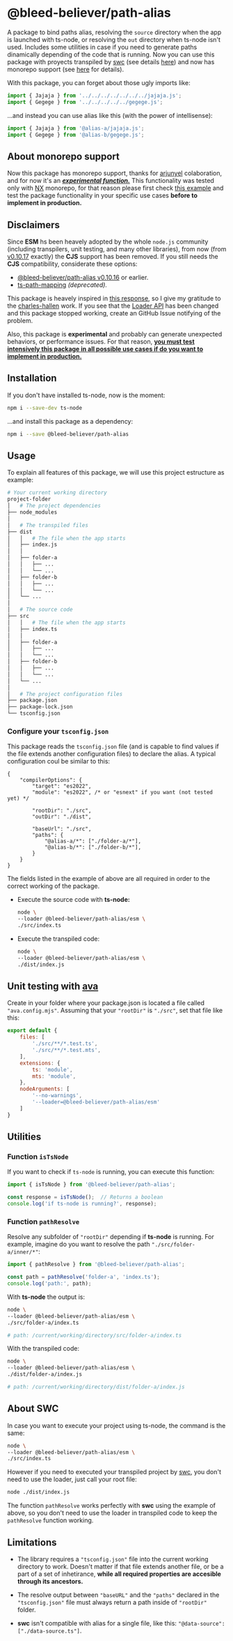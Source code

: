 # @bleed-believer/path-alias

A package to bind paths alias, resolving the `source` directory when the app is launched with ts-node, or resolving the `out` directory when ts-node isn't used. Includes some utilities in case if you need to generate paths dinamically depending of the code that is  running. Now you can use this package with proyects transpiled by [swc](https://swc.rs) (see details [here](#about-swc)) and now has monorepo support (see [here](#about-monorepo-support) for details).

With this package, you can forget about those ugly imports like:
```ts
import { Jajaja } from '../../../../../../../jajaja.js';
import { Gegege } from '../../../../../gegege.js';
```

...and instead you can use alias like this (with the power of intellisense):
```ts
import { Jajaja } from '@alias-a/jajaja.js';
import { Gegege } from '@alias-b/gegege.js';
```

## About monorepo support
Now this package has monorepo support, thanks for [arjunyel](https://github.com/arjunyel) colaboration, and for now it's an _<u>__experimental function.__</u>_ This functionality was tested only with [NX](https://nx.dev/) monorepo, for that reason please first check [this example](https://github.com/sleep-written/bleed-believer/tree/master/examples/path-alias-monorepo) and test the package functionality in your specific use cases __before to implement in production.__

## Disclaimers
Since __ESM__ hs been heavely adopted by the whole `node.js` community (including transpilers, unit testing, and many other libraries), from now (from [v0.10.17](https://www.npmjs.com/package/@bleed-believer/path-alias/v/0.10.17) exactly) the __CJS__ support has been removed. If you still needs the __CJS__ compatibility, considerate these options:
- [@bleed-believer/path-alias v0.10.16](https://www.npmjs.com/package/@bleed-believer/path-alias/v/0.10.16) or earlier.
- [ts-path-mapping](https://www.npmjs.com/package/ts-path-mapping) _(deprecated)._

This package is heavely inspired in [this response](https://github.com/TypeStrong/ts-node/discussions/1450#discussioncomment-1806115), so I give my gratitude to the [charles-hallen](https://github.com/charles-allen) work. If you see that the [Loader API](https://nodejs.org/api/esm.html#loaders) has been changed and this package stopped working, create an GitHub Issue notifying of the problem.

Also, this package is __experimental__ and probably can generate unexpected behaviors, or performance issues. For that reason, <u>__you must test intensively this package in all possible use cases if do you want to implement in production.__</u>

## Installation

If you don't have installed ts-node, now is the moment:
```bash
npm i --save-dev ts-node
```

...and install this package as a dependency:
```bash
npm i --save @bleed-believer/path-alias
```

## Usage

To explain all features of this package, we will use this project estructure as example:
```bash
# Your current working directory
project-folder
│   # The project dependencies
├── node_modules
│
│   # The transpiled files
├── dist
│   │   # The file when the app starts
│   ├── index.js
│   │   
│   ├── folder-a
│   │   ├── ...
│   │   └── ...
│   ├── folder-b
│   │   ├── ...
│   │   └── ...
│   └── ...
│
│   # The source code
├── src
│   │   # The file when the app starts
│   ├── index.ts
│   │   
│   ├── folder-a
│   │   ├── ...
│   │   └── ...
│   ├── folder-b
│   │   ├── ...
│   │   └── ...
│   └── ...
│
│   # The project configuration files
├── package.json
├── package-lock.json
└── tsconfig.json
```

### Configure your `tsconfig.json`

This package reads the `tsconfig.json` file (and is capable to find values if the file extends another configuration files) to declare the alias. A typical configuration coul be similar to this:
```json5
{
    "compilerOptions": {
        "target": "es2022",
        "module": "es2022", /* or "esnext" if you want (not tested yet) */

        "rootDir": "./src",
        "outDir": "./dist",

        "baseUrl": "./src",
        "paths": {
            "@alias-a/*": ["./folder-a/*"],
            "@alias-b/*": ["./folder-b/*"],
        }
    }
}
```

The fields listed in the example of above are all required in order to the correct working of the package.

- Execute the source code with __ts-node:__
    ```bash
    node \
    --loader @bleed-believer/path-alias/esm \
    ./src/index.ts
    ```

- Execute the transpiled code:
    ```bash
    node \
    --loader @bleed-believer/path-alias/esm \
    ./dist/index.js
    ```

## Unit testing with [ava](https://www.npmjs.com/package/ava)

Create in your folder where your package.json is located a file called `"ava.config.mjs"`. Assuming that your `"rootDir"` is `"./src"`, set that file like this:

```js
export default {
    files: [
        './src/**/*.test.ts',
        './src/**/*.test.mts',
    ],
    extensions: {
        ts: 'module',
        mts: 'module',
    },
    nodeArguments: [
        '--no-warnings',
        '--loader=@bleed-believer/path-alias/esm'
    ]
}
```

## Utilities

### Function `isTsNode`

If you want to check if `ts-node` is running, you can execute this function:
```ts
import { isTsNode } from '@bleed-believer/path-alias';

const response = isTsNode();  // Returns a boolean
console.log('if ts-node is running?', response); 
```

### Function `pathResolve`

Resolve any subfolder of `"rootDir"` depending if __ts-node__ is running. For example, imagine do you want to resolve the path `"./src/folder-a/inner/*"`:

```ts
import { pathResolve } from '@bleed-believer/path-alias';

const path = pathResolve('folder-a', 'index.ts');
console.log('path:', path);
```

With __ts-node__ the output is:
```bash
node \
--loader @bleed-believer/path-alias/esm \
./src/folder-a/index.ts

# path: /current/working/directory/src/folder-a/index.ts
```

With the transpiled code:
```bash
node \
--loader @bleed-believer/path-alias/esm \
./dist/folder-a/index.js

# path: /current/working/directory/dist/folder-a/index.js
```

## About SWC

In case you want to execute your project using ts-node, the command is the same:
```bash
node \
--loader @bleed-believer/path-alias/esm \
./src/index.ts
```
However if you need to executed your transpiled project by [swc](https://swc.rs), you don't need to use the loader, just call your root file:

```bash
node ./dist/index.js
```
The function `pathResolve` works perfectly with __swc__ using the example of above, so you don't need to use the loader in transpiled code to keep the `pathResolve` function working.

## Limitations

- The library requires a `"tsconfig.json"` file into the current working directory to work. Doesn't matter if that file extends another file, or be a part of a set of inhetirance, __while all required properties are accesible through its ancestors.__

- The resolve output between `"baseURL"` and the `"paths"` declared in the `"tsconfig.json"` file must always return a path inside of `"rootDir"` folder.

- __swc__ isn't compatible with alias for a single file, like this: `"@data-source": ["./data-source.ts"]`.